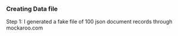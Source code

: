 ### Creating Data file
Step 1: I generated a fake file of 100 json document records through mockaroo.com
